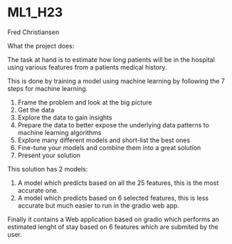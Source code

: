 # ML1_H23
Fred Christiansen 

What the project does:
	
The task at hand is to estimate how long patients will be in the hospital using various features from a patients medical history. 

This is done by training a model using machine learning by following the 7 steps for machine learning.
1. Frame the problem and look at the big picture
2. Get the data
3. Explore the data to gain insights
4. Prepare the data to better expose the underlying data patterns to machine learning algorithms
5. Explore many different models and short-list the best ones
6. Fine-tune your models and combine them into a great solution
7. Present your solution

This solution has 2 models:
1. A model which predicts based on all the 25 features, this is the most accurate one.
2. A model which predicts based on 6 selected features, this is less accurate but much easier to run in the gradio web app.

Finally it contains a Web application based on gradio which performs an estimated lenght of stay based on 6 features 
which are submited by the user. 
